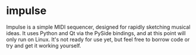 impulse
=======

Impulse is a simple MIDI sequencer, designed for rapidly sketching musical ideas. It uses Python and Qt 
via the PySide bindings, and at this point will only run on Linux. It's not ready for use yet, 
but feel free to borrow code or try and get it working yourself.
